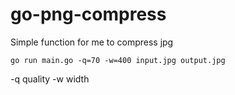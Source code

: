 # go-png-compress

Simple function for me to compress jpg

`go run main.go -q=70 -w=400 input.jpg output.jpg`

-q quality
-w width
